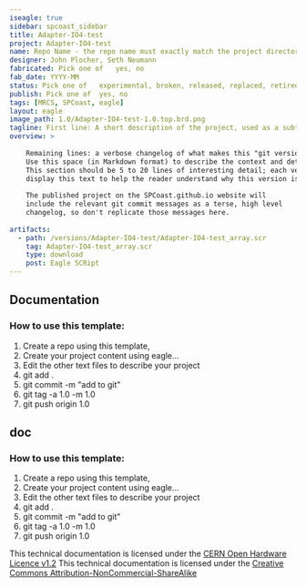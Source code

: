 ```yaml
---
iseagle: true
sidebar: spcoast_sidebar
title: Adapter-IO4-test
project: Adapter-IO4-test
name: Repo Name - the repo name must exactly match the project directory name as well as the names of the brd and sch files
designer: John Plocher, Seth Neumann
fabricated: Pick one of   yes, no
fab_date: YYYY-MM
status: Pick one of   experimental, broken, released, replaced, retired
publish: Pick one of  yes, no
tags: [MRCS, SPCoast, eagle]
layout: eagle
image_path: 1.0/Adapter-IO4-test-1.0.top.brd.png
tagline: First line: A short description of the project, used as a subtitle ot tagline
overview: >
    
    Remaining lines: a verbose changelog of what makes this "git version" different from the last.
    Use this space (in Markdown format) to describe the context and details of the changes.
    This section should be 5 to 20 lines of interesting detail; each version tab in the project will 
    display this text to help the reader understand why this version is differnet...
    
    The published project on the SPCoast.github.io website will
    include the relevant git commit messages as a terse, high level
    changelog, so don't replicate those messages here.
    
artifacts:
  - path: /versions/Adapter-IO4-test/Adapter-IO4-test_array.scr
    tag: Adapter-IO4-test_array.scr
    type: download
    post: Eagle SCRipt
---
```


## Documentation

### How to use this template:

  1. Create a repo using this template, 
  2. Create your project content using eagle...
  3. Edit the other text files to describe your project
  4. git add .
  5. git commit -m "add to git"
  6. git tag -a 1.0 -m 1.0
  7. git push origin 1.0
  

## doc

### How to use this template:

  1. Create a repo using this template, 
  2. Create your project content using eagle...
  3. Edit the other text files to describe your project
  4. git add .
  5. git commit -m "add to git"
  6. git tag -a 1.0 -m 1.0
  7. git push origin 1.0
  


This technical documentation is licensed under the [CERN Open Hardware Licence v1.2](http://www.ohwr.org/attachments/2388/cern_ohl_v_1_2.txt)
This technical documentation is licensed under the [Creative Commons Attribution-NonCommercial-ShareAlike](https://creativecommons.org/licenses/by-nc-sa/3.0/)
